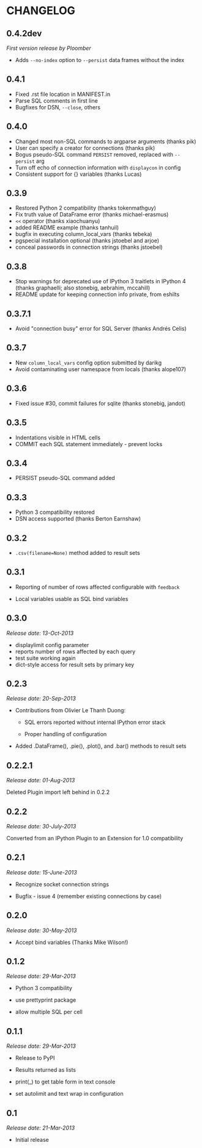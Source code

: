 # CHANGELOG

## 0.4.2dev
*First version release by Ploomber*

* Adds `--no-index` option to `--persist` data frames without the index

## 0.4.1

* Fixed .rst file location in MANIFEST.in 
* Parse SQL comments in first line
* Bugfixes for DSN, `--close`, others

## 0.4.0

* Changed most non-SQL commands to argparse arguments (thanks pik)
* User can specify a creator for connections (thanks pik)
* Bogus pseudo-SQL command `PERSIST` removed, replaced with `--persist` arg
* Turn off echo of connection information with `displaycon` in config
* Consistent support for {} variables (thanks Lucas)


## 0.3.9

* Restored Python 2 compatibility (thanks tokenmathguy)
* Fix truth value of DataFrame error (thanks michael-erasmus)
* `<<` operator (thanks xiaochuanyu)
* added README example (thanks tanhuil)
* bugfix in executing column_local_vars (thanks tebeka)
* pgspecial installation optional (thanks jstoebel and arjoe)
* conceal passwords in connection strings (thanks jstoebel)


## 0.3.8

* Stop warnings for deprecated use of IPython 3 traitlets in IPython 4 (thanks graphaelli; also stonebig, aebrahim, mccahill)
* README update for keeping connection info private, from eshilts


## 0.3.7.1

* Avoid "connection busy" error for SQL Server (thanks Andrés Celis)



## 0.3.7

* New `column_local_vars` config option submitted by darikg
* Avoid contaminating user namespace from locals (thanks alope107)


## 0.3.6

* Fixed issue #30, commit failures for sqlite (thanks stonebig, jandot)

## 0.3.5

* Indentations visible in HTML cells
* COMMIT each SQL statement immediately - prevent locks



## 0.3.4

* PERSIST pseudo-SQL command added


## 0.3.3

* Python 3 compatibility restored
* DSN access supported (thanks Berton Earnshaw)


## 0.3.2

* ``.csv(filename=None)`` method added to result sets


## 0.3.1

* Reporting of number of rows affected configurable with ``feedback``

* Local variables usable as SQL bind variables

## 0.3.0

*Release date: 13-Oct-2013*

* displaylimit config parameter
* reports number of rows affected by each query
* test suite working again
* dict-style access for result sets by primary key

## 0.2.3

*Release date: 20-Sep-2013*

* Contributions from Olivier Le Thanh Duong:

  - SQL errors reported without internal IPython error stack

  - Proper handling of configuration

* Added .DataFrame(), .pie(), .plot(), and .bar() methods to
  result sets

## 0.2.2.1

*Release date: 01-Aug-2013*

Deleted Plugin import left behind in 0.2.2

## 0.2.2

*Release date: 30-July-2013*

Converted from an IPython Plugin to an Extension for 1.0 compatibility

## 0.2.1

*Release date: 15-June-2013*

* Recognize socket connection strings

* Bugfix - issue 4 (remember existing connections by case)


## 0.2.0

*Release date: 30-May-2013*

* Accept bind variables (Thanks Mike Wilson!)


## 0.1.2

*Release date: 29-Mar-2013*

* Python 3 compatibility

* use prettyprint package

* allow multiple SQL per cell


## 0.1.1

*Release date: 29-Mar-2013*

* Release to PyPI

* Results returned as lists

* print(_) to get table form in text console

* set autolimit and text wrap in configuration



## 0.1

*Release date: 21-Mar-2013*

* Initial release

